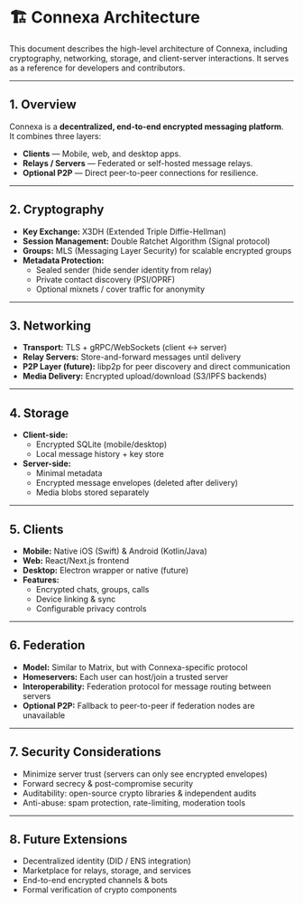 # 🏗️ Connexa Architecture

This document describes the high-level architecture of Connexa, including cryptography, networking, storage, and client-server interactions. It serves as a reference for developers and contributors.  

---

## 1. Overview

Connexa is a **decentralized, end-to-end encrypted messaging platform**.  
It combines three layers:  
- **Clients** — Mobile, web, and desktop apps.  
- **Relays / Servers** — Federated or self-hosted message relays.  
- **Optional P2P** — Direct peer-to-peer connections for resilience.  

---

## 2. Cryptography

- **Key Exchange:** X3DH (Extended Triple Diffie-Hellman)  
- **Session Management:** Double Ratchet Algorithm (Signal protocol)  
- **Groups:** MLS (Messaging Layer Security) for scalable encrypted groups  
- **Metadata Protection:**  
  - Sealed sender (hide sender identity from relay)  
  - Private contact discovery (PSI/OPRF)  
  - Optional mixnets / cover traffic for anonymity  

---

## 3. Networking

- **Transport:** TLS + gRPC/WebSockets (client ↔ server)  
- **Relay Servers:** Store-and-forward messages until delivery  
- **P2P Layer (future):** libp2p for peer discovery and direct communication  
- **Media Delivery:** Encrypted upload/download (S3/IPFS backends)  

---

## 4. Storage

- **Client-side:**  
  - Encrypted SQLite (mobile/desktop)  
  - Local message history + key store  
- **Server-side:**  
  - Minimal metadata  
  - Encrypted message envelopes (deleted after delivery)  
  - Media blobs stored separately  

---

## 5. Clients

- **Mobile:** Native iOS (Swift) & Android (Kotlin/Java)  
- **Web:** React/Next.js frontend  
- **Desktop:** Electron wrapper or native (future)  
- **Features:**  
  - Encrypted chats, groups, calls  
  - Device linking & sync  
  - Configurable privacy controls  

---

## 6. Federation

- **Model:** Similar to Matrix, but with Connexa-specific protocol  
- **Homeservers:** Each user can host/join a trusted server  
- **Interoperability:** Federation protocol for message routing between servers  
- **Optional P2P:** Fallback to peer-to-peer if federation nodes are unavailable  

---

## 7. Security Considerations

- Minimize server trust (servers can only see encrypted envelopes)  
- Forward secrecy & post-compromise security  
- Auditability: open-source crypto libraries & independent audits  
- Anti-abuse: spam protection, rate-limiting, moderation tools  

---

## 8. Future Extensions

- Decentralized identity (DID / ENS integration)  
- Marketplace for relays, storage, and services  
- End-to-end encrypted channels & bots  
- Formal verification of crypto components  
